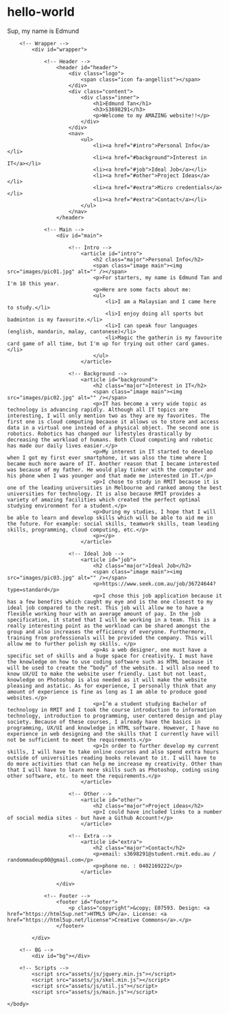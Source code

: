 # hello-world
Sup, my name is Edmund
<!--
	Dimension by HTML5 UP
	html5up.net | @ajlkn
	Free for personal and commercial use under the CCA 3.0 license (html5up.net/license)
-->
<html>
	<head>
		<title>S3698291 - Student Profile</title>
		<meta charset="utf-8" />
		<meta name="viewport" content="width=device-width, initial-scale=1, user-scalable=no" />
		<link rel="stylesheet" href="assets/css/main.css" />
		<!--[if lte IE 9]><link rel="stylesheet" href="assets/css/ie9.css" /><![endif]-->
		<noscript><link rel="stylesheet" href="assets/css/noscript.css" /></noscript>
	</head>
	<body>

		<!-- Wrapper -->
			<div id="wrapper">

				<!-- Header -->
					<header id="header">
						<div class="logo">
							<span class="icon fa-angellist"></span>
						</div>
						<div class="content">
							<div class="inner">
								<h1>Edmund Tan</h1>
								<h3>S3698291</h3>
								<p>Welcome to my AMAZING website!!</p>
							</div>
						</div>
						<nav>
							<ul>
								<li><a href="#intro">Personal Info</a></li>
								<li><a href="#background">Interest in IT</a></li>
								<li><a href="#job">Ideal Job</a></li>
								<li><a href="#other">Project Ideas</a></li>
								<li><a href="#extra">Micro credentials</a></li>
								<li><a href="#extra">Contact</a></li>
							</ul>
						</nav>
					</header>

				<!-- Main -->
					<div id="main">

						<!-- Intro -->
							<article id="intro">
								<h2 class="major">Personal Info</h2>
								<span class="image main"><img src="images/pic01.jpg" alt="" /></span>
								<p>For starters, my name is Edmund Tan and I'm 18 this year.
								<p>Here are some facts about me: 
								<ul>
									<li>I am a Malaysian and I came here to study.</li>
									<li>I enjoy doing all sports but badminton is my favourite.</li>
									<li>I can speak four languages (english, mandarin, malay, cantonese)</li>
									<li>Magic the gatherin is my favourite card game of all time, but I'm up for trying out other card games.</li>
								</ul>
							</article>

						<!-- Background -->
							<article id="background">
								<h2 class="major">Interest in IT</h2>
								<span class="image main"><img src="images/pic02.jpg" alt="" /></span>
								<p>IT has become a very wide topic as technology is advancing rapidly. Although all IT topics are interesting, I will only mention two as they are my favorites. The first one is cloud computing because it allows us to store and access data in a virtual one instead of a physical object. The second one is robotics. Robotics has changed our lifestyles drastically by decreasing the workload of humans. Both Cloud computing and robotic has made our daily lives easier.</p>
								<p>My interest in IT started to develop when I got my first ever smartphone, it was also the time where I became much more aware of IT. Another reason that I became interested was because of my father. He would play tinker with the computer and his phone when I was younger and that made me interested in IT.</p>
								<p>I chose to study in RMIT because it is one of the leading universities in Melbourne and ranked among the best universities for technology. It is also because RMIT provides a variety of amazing facilities which created the perfect optimal studying environment for a student.</p>
								<p>During my studies, I hope that I will be able to learn and develop skills which will be able to aid me in the future. For example: social skills, teamwork skills, team leading skills, programming, cloud computing, etc.</p>
								<p></p>
							</article>

						<!-- Ideal Job -->
							<article id="job">
								<h2 class="major">Ideal Job</h2>
								<span class="image main"><img src="images/pic03.jpg" alt="" /></span>
								<p>https://www.seek.com.au/job/36724644?type=standard</p>
								<p>I chose this job application because it has a few benefits which caught my eye and is the one closest to my ideal job compared to the rest. This job will allow me to have a flexible working hour with an average amount of pay. In the job specification, it stated that I will be working in a team. This is a really interesting point as the workload can be shared amongst the group and also increases the efficiency of everyone. Furthermore, training from professionals will be provided the company. This will allow me to further polish my skills. </p>
								<p>As a web designer, one must have a specific set of skills and a huge space for creativity. I must have the knowledge on how to use coding software such as HTML because it will be used to create the “body” of the website. I will also need to know UX/UI to make the website user friendly. Last but not least, knowledge on Photoshop is also needed as it will make the website pleasing and astatic. As for experience, I personally think that any amount of experience is fine as long as I am able to produce good websites.</p>
								<p>I’m a student studying Bachelor of technology in RMIT and I took the course introduction to information technology, introduction to programming, user centered design and play society. Because of these courses, I already have the basics in programming, UX/UI and knowledge in HTML software. However, I have no experience in web designing and the skills that I currently have will not be sufficient to meet the requirements.</p>
								<p>In order to further develop my current skills, I will have to take online courses and also spend extra hours outside of universities reading books relevant to it. I will have to do more activities that can help me increase my creativity. Other than that I will have to learn more skills such as Photoshop, coding using other software, etc. to meet the requirements.</p>
							</article>

						<!-- Other -->
							<article id="other">
								<h2 class="major">Project ideas</h2>
								<p>I could have included links to a number of social media sites - but have a Github Account!</p>
							</article>
						
						<!-- Extra -->
							<article id="extra">
								<h2 class="major">Contact</h2>
								<p>email: s3698291@student.rmit.edu.au / randommadeup00@gmail.com</p>
								<p>phone no. : 0402169222</p>
							</article>

					</div>

				<!-- Footer -->
					<footer id="footer">
						<p class="copyright">&copy; E07593. Design: <a href="https://html5up.net">HTML5 UP</a>. License: <a href="https://html5up.net/license">Creative Commons</a>.</p>
					</footer>

			</div>

		<!-- BG -->
			<div id="bg"></div>

		<!-- Scripts -->
			<script src="assets/js/jquery.min.js"></script>
			<script src="assets/js/skel.min.js"></script>
			<script src="assets/js/util.js"></script>
			<script src="assets/js/main.js"></script>

	</body>
</html>

